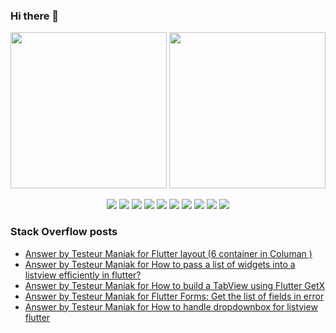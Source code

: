 ### Hi there 👋

<p align="left">
 <a>
  <img height="250em" src="https://github-readme-stats.vercel.app/api?username=TesteurManiak&theme=tokyonight" />
  <a href="https://stackoverflow.com/users/9942346/testeur-maniak">
   <img height="250em" src="https://github-readme-stackoverflow.vercel.app/?userID=9942346&theme=dark" />
  </a>
 </a>
</p>

<p align="center">
 <img src="https://img.shields.io/badge/javascript%20-%23323330.svg?&style=for-the-badge&logo=javascript&logoColor=%23F7DF1E"/>
 <img src="https://img.shields.io/badge/c%20-%2300599C.svg?&style=for-the-badge&logo=c&logoColor=white"/>
 <img src="https://img.shields.io/badge/c++%20-%2300599C.svg?&style=for-the-badge&logo=c%2B%2B&ogoColor=white"/>
 <img src="https://img.shields.io/badge/dart-%230175C2.svg?&style=for-the-badge&logo=dart&logoColor=white"/>
 <img src="https://img.shields.io/badge/Flutter%20-%2302569B.svg?&style=for-the-badge&logo=Flutter&logoColor=white" />
 <img src="https://img.shields.io/badge/swift-%23FA7343.svg?&style=for-the-badge&logo=swift&logoColor=white"/>
 <img src="https://img.shields.io/badge/git%20-%23F05033.svg?&style=for-the-badge&logo=git&logoColor=white"/>
 <img src="https://img.shields.io/badge/gitlab%20-%23181717.svg?&style=for-the-badge&logo=gitlab&logoColor=white"/>
 <img src="https://img.shields.io/badge/github%20-%23121011.svg?&style=for-the-badge&logo=github&logoColor=white"/>
 <img src="https://img.shields.io/badge/firebase%20-%23039BE5.svg?&style=for-the-badge&logo=firebase"/>
</p>

### Stack Overflow posts

<!-- STACKOVERFLOW:START -->
- [Answer by Testeur Maniak for Flutter layout (6 container in Columan )](https://stackoverflow.com/questions/63996701/flutter-layout-6-container-in-columan/64004928#64004928)
- [Answer by Testeur Maniak for How to pass a list of widgets into a listview efficiently in flutter?](https://stackoverflow.com/questions/63937125/how-to-pass-a-list-of-widgets-into-a-listview-efficiently-in-flutter/63937884#63937884)
- [Answer by Testeur Maniak for How to build a TabView using Flutter GetX](https://stackoverflow.com/questions/63924491/how-to-build-a-tabview-using-flutter-getx/63934575#63934575)
- [Answer by Testeur Maniak for Flutter Forms: Get the list of fields in error](https://stackoverflow.com/questions/63833619/flutter-forms-get-the-list-of-fields-in-error/63836043#63836043)
- [Answer by Testeur Maniak for How to handle dropdownbox for listview flutter](https://stackoverflow.com/questions/63774520/how-to-handle-dropdownbox-for-listview-flutter/63775316#63775316)
<!-- STACKOVERFLOW:END -->
